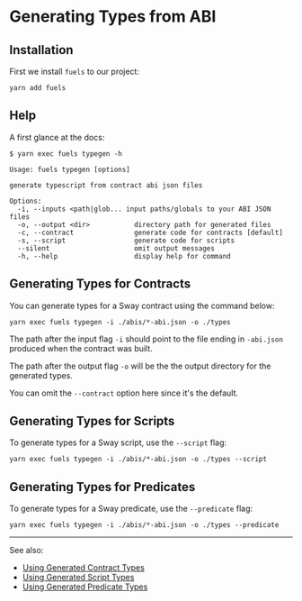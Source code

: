 # Generating Types from ABI

## Installation

First we install `fuels` to our project:

```console
yarn add fuels
```

## Help

A first glance at the docs:

```console
$ yarn exec fuels typegen -h

Usage: fuels typegen [options]

generate typescript from contract abi json files

Options:
  -i, --inputs <path|glob... input paths/globals to your ABI JSON files
  -o, --output <dir>           directory path for generated files
  -c, --contract               generate code for contracts [default]
  -s, --script                 generate code for scripts
  --silent                     omit output messages
  -h, --help                   display help for command
```

## Generating Types for Contracts

You can generate types for a Sway contract using the command below:

<!-- This section should have the command to generate types for a Sway contract -->
<!-- gen_types:example:start -->

```console
yarn exec fuels typegen -i ./abis/*-abi.json -o ./types
```

<!-- gen_types:example:end -->

<!-- This section should explain the flags used in the typegen command -->
<!-- flags:example:start -->

The path after the input flag `-i` should point to the file ending in `-abi.json` produced when the contract was built.

The path after the output flag `-o` will be the the output directory for the generated types.

You can omit the `--contract` option here since it's the default.

<!-- flags:example:end -->

## Generating Types for Scripts

To generate types for a Sway script, use the `--script` flag:

```console
yarn exec fuels typegen -i ./abis/*-abi.json -o ./types --script
```

## Generating Types for Predicates

To generate types for a Sway predicate, use the `--predicate` flag:

```console
yarn exec fuels typegen -i ./abis/*-abi.json -o ./types --predicate
```

---

See also:

- [Using Generated Contract Types](./using-generated-types.md#using-generated-contract-types)
- [Using Generated Script Types](./using-generated-types.md#using-generated-script-types)
- [Using Generated Predicate Types](./using-generated-types.md#using-generated-predicate-types)
